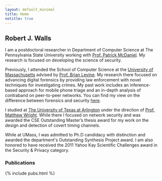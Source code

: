 ```yaml
---
layout: default_minimal
title: Home
notitle: true
---
```


## Robert J. Walls

I am a postdoctoral researcher in Department of Computer Science at The Pennsylvania State University working with [Prof. Patrick McDaniel](http://www.patrickmcdaniel.org/).  My research is focused on developing the science of security.

Previously, I attended the School of Computer Science at the [University of Massachusetts](http://www.cs.umass.edu/) advised by [Prof. Brian Levine](http://people.cs.umass.edu/~brian/). My research there focused on advancing digital forensics by providing law enforcement with novel techniques for investigating crimes. My past work includes an inference-based approach for mobile phone triage and an in-depth analysis of contraband on peer-to-peer networks. You can find my view on the difference between forensics and security [here](http://forensics.umass.edu/publications.php?q=Walls:2011a).

I studied at [The University of Texas at Arlington](http://www.cse.uta.edu/) under the direction of [Prof. Matthew Wright](http://isec.uta.edu/mwright/). While there I focused on network security and was awarded the CSE Outstanding Master’s thesis award for my work on the design and detection of covert timing channels.

While at UMass, I was admitted to Ph.D candidacy with distinction and awarded the department's Outstanding Synthesis Project award. I am also honored to have received the 2011 Yahoo Kay Scientific Challenges award in the Security & Privacy category.

### Publications

{% include pubs.html %}
